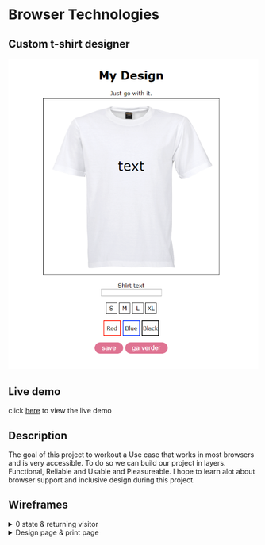 # Browser Technologies 

## Custom t-shirt designer
![customshirt](https://github.com/Ramon96/browser-technologies-1920/blob/master/documentation/frontscreen.png?raw=true)

<!-- Add a link to your live demo in Github Pages 🌐-->
## Live demo
click [here](https://bt-ramon.herokuapp.com/) to view the live demo
<!-- ☝️ replace this description with a description of your own work -->
## Description
The goal of this project to workout a Use case that works in most browsers and is very accessible. To do so we can build our project in  layers. Functional, Reliable and Usable and Pleasureable. I hope to learn alot about browser support and inclusive design during this project. 

## Wireframes
<details>
  <summary>0 state & returning visitor </summary>
  
  ![schermen1](https://github.com/Ramon96/browser-technologies-1920/blob/master/documentation/scherm1.jpg?raw=true)
    
 </details>
 
 <details>
  <summary>Design page & print page</summary>
  <img src="https://github.com/Ramon96/browser-technologies-1920/blob/master/documentation/scherm2.jpg?raw=true" alt="schermen2>
  
 </details>

<!-- Maybe a table of contents here? 📚 -->
## Table of contents
wip

<!-- How about a section that describes how to install this project? 🤓 -->
## Install 
to install the project you want to first clone the project using the commnand 

`git clone https://github.com/Ramon96/browser-technologies-1920.git`

now navigate to the project folder using your command interface and install the dependencies using 

`npm install`

once that is done you can start the project using 

`npm start`

and you should be able to see the website on your localhost (port 3000 by default) 

<!-- ...but how does one use this project? What are its features 🤔 -->

<!-- Maybe a checklist of done stuff and stuff still on your wishlist? ✅ -->
## Wishlist
<!-- How about a license here? 📜 (or is it a licence?) 🤷 -->

## Sources
[caniuse](https://caniuse.com/)\
[check my color](https://www.checkmycolours.com/)\
[toggle javascript](https://chrome.google.com/webstore/detail/toggle-javascript/cidlcjdalomndpeagkjpnefhljffbnlo?hl=nl)\
[color blinding](https://chrome.google.com/webstore/detail/colorblinding/dgbgleaofjainknadoffbjkclicbbgaa)

## Exercises 
[Articles](https://github.com/Ramon96/browser-technologies-1920/wiki/Artikelen)\
[opdracht 1.1](https://github.com/Ramon96/browser-technologies-1920/wiki/Opdracht-1.1)\
[opdracht 1.2](https://github.com/Ramon96/browser-technologies-1920/wiki/Opdracht-1.2-Browser-Test)


## License
This project makes use of the [MIT](https://github.com/Ramon96/browser-technologies-1920/blob/master/LICENSE) license
